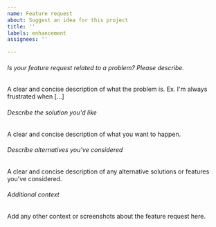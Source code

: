 ```yaml
---
name: Feature request
about: Suggest an idea for this project
title: ''
labels: enhancement
assignees: ''

---
```


###### Is your feature request related to a problem? Please describe.
A clear and concise description of what the problem is. Ex. I'm always frustrated when [...]

###### Describe the solution you'd like
A clear and concise description of what you want to happen.

###### Describe alternatives you've considered
A clear and concise description of any alternative solutions or features you've considered.

###### Additional context
Add any other context or screenshots about the feature request here.
